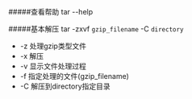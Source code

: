 #####查看帮助
tar --help

#####基本解压
tar -zxvf `gzip_filename` -C `directory`

- -z 处理gzip类型文件
- -x 解压
- -v 显示文件处理过程
- -f 指定处理的文件(gzip_filename)
- -C 解压到directory指定目录

